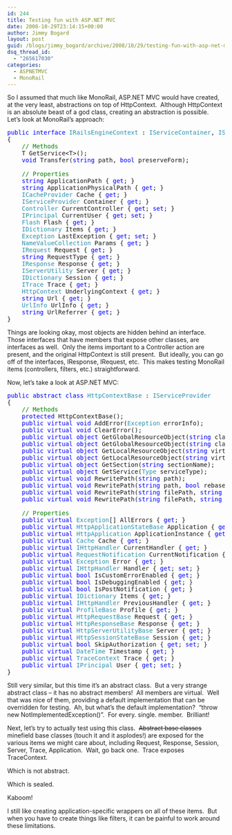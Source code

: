 ```yaml
---
id: 244
title: Testing fun with ASP.NET MVC
date: 2008-10-29T23:14:15+00:00
author: Jimmy Bogard
layout: post
guid: /blogs/jimmy_bogard/archive/2008/10/29/testing-fun-with-asp-net-mvc.aspx
dsq_thread_id:
  - "265617030"
categories:
  - ASPNETMVC
  - MonoRail
---
```

So I assumed that much like MonoRail, ASP.NET MVC would have created, at the very least, abstractions on top of HttpContext.&#160; Although HttpContext is an absolute beast of a god class, creating an abstraction is possible.&#160; Let’s look at MonoRail’s approach:

<pre><span style="color: blue">public interface </span><span style="color: #2b91af">IRailsEngineContext </span>: <span style="color: #2b91af">IServiceContainer</span>, <span style="color: #2b91af">IServiceProvider
</span>{
    <span style="color: green">// Methods
    </span>T GetService&lt;T&gt;();
    <span style="color: blue">void </span>Transfer(<span style="color: blue">string </span>path, <span style="color: blue">bool </span>preserveForm);

    <span style="color: green">// Properties
    </span><span style="color: blue">string </span>ApplicationPath { <span style="color: blue">get</span>; }
    <span style="color: blue">string </span>ApplicationPhysicalPath { <span style="color: blue">get</span>; }
    <span style="color: #2b91af">ICacheProvider </span>Cache { <span style="color: blue">get</span>; }
    <span style="color: #2b91af">IServiceProvider </span>Container { <span style="color: blue">get</span>; }
    <span style="color: #2b91af">Controller </span>CurrentController { <span style="color: blue">get</span>; <span style="color: blue">set</span>; }
    <span style="color: #2b91af">IPrincipal </span>CurrentUser { <span style="color: blue">get</span>; <span style="color: blue">set</span>; }
    <span style="color: #2b91af">Flash </span>Flash { <span style="color: blue">get</span>; }
    <span style="color: #2b91af">IDictionary </span>Items { <span style="color: blue">get</span>; }
    <span style="color: #2b91af">Exception </span>LastException { <span style="color: blue">get</span>; <span style="color: blue">set</span>; }
    <span style="color: #2b91af">NameValueCollection </span>Params { <span style="color: blue">get</span>; }
    <span style="color: #2b91af">IRequest </span>Request { <span style="color: blue">get</span>; }
    <span style="color: blue">string </span>RequestType { <span style="color: blue">get</span>; }
    <span style="color: #2b91af">IResponse </span>Response { <span style="color: blue">get</span>; }
    <span style="color: #2b91af">IServerUtility </span>Server { <span style="color: blue">get</span>; }
    <span style="color: #2b91af">IDictionary </span>Session { <span style="color: blue">get</span>; }
    <span style="color: #2b91af">ITrace </span>Trace { <span style="color: blue">get</span>; }
    <span style="color: #2b91af">HttpContext </span>UnderlyingContext { <span style="color: blue">get</span>; }
    <span style="color: blue">string </span>Url { <span style="color: blue">get</span>; }
    <span style="color: #2b91af">UrlInfo </span>UrlInfo { <span style="color: blue">get</span>; }
    <span style="color: blue">string </span>UrlReferrer { <span style="color: blue">get</span>; }
}</pre>

[](http://11011.net/software/vspaste)

Things are looking okay, most objects are hidden behind an interface.&#160; Those interfaces that have members that expose other classes, are interfaces as well.&#160; Only the items important to a Controller action are present, and the original HttpContext is still present.&#160; But ideally, you can go off of the interfaces, IResponse, IRequest, etc.&#160; This makes testing MonoRail items (controllers, filters, etc.) straightforward.

Now, let’s take a look at ASP.NET MVC:

<pre><span style="color: blue">public abstract class </span><span style="color: #2b91af">HttpContextBase </span>: <span style="color: #2b91af">IServiceProvider
</span>{
    <span style="color: green">// Methods
    </span><span style="color: blue">protected </span>HttpContextBase();
    <span style="color: blue">public virtual void </span>AddError(<span style="color: #2b91af">Exception </span>errorInfo);
    <span style="color: blue">public virtual void </span>ClearError();
    <span style="color: blue">public virtual object </span>GetGlobalResourceObject(<span style="color: blue">string </span>classKey, <span style="color: blue">string </span>resourceKey);
    <span style="color: blue">public virtual object </span>GetGlobalResourceObject(<span style="color: blue">string </span>classKey, <span style="color: blue">string </span>resourceKey, <span style="color: #2b91af">CultureInfo </span>culture);
    <span style="color: blue">public virtual object </span>GetLocalResourceObject(<span style="color: blue">string </span>virtualPath, <span style="color: blue">string </span>resourceKey);
    <span style="color: blue">public virtual object </span>GetLocalResourceObject(<span style="color: blue">string </span>virtualPath, <span style="color: blue">string </span>resourceKey, <span style="color: #2b91af">CultureInfo </span>culture);
    <span style="color: blue">public virtual object </span>GetSection(<span style="color: blue">string </span>sectionName);
    <span style="color: blue">public virtual object </span>GetService(<span style="color: #2b91af">Type </span>serviceType);
    <span style="color: blue">public virtual void </span>RewritePath(<span style="color: blue">string </span>path);
    <span style="color: blue">public virtual void </span>RewritePath(<span style="color: blue">string </span>path, <span style="color: blue">bool </span>rebaseClientPath);
    <span style="color: blue">public virtual void </span>RewritePath(<span style="color: blue">string </span>filePath, <span style="color: blue">string </span>pathInfo, <span style="color: blue">string </span>queryString);
    <span style="color: blue">public virtual void </span>RewritePath(<span style="color: blue">string </span>filePath, <span style="color: blue">string </span>pathInfo, <span style="color: blue">string </span>queryString, <span style="color: blue">bool </span>setClientFilePath);

    <span style="color: green">// Properties
    </span><span style="color: blue">public virtual </span><span style="color: #2b91af">Exception</span>[] AllErrors { <span style="color: blue">get</span>; }
    <span style="color: blue">public virtual </span><span style="color: #2b91af">HttpApplicationStateBase </span>Application { <span style="color: blue">get</span>; }
    <span style="color: blue">public virtual </span><span style="color: #2b91af">HttpApplication </span>ApplicationInstance { <span style="color: blue">get</span>; <span style="color: blue">set</span>; }
    <span style="color: blue">public virtual </span><span style="color: #2b91af">Cache </span>Cache { <span style="color: blue">get</span>; }
    <span style="color: blue">public virtual </span><span style="color: #2b91af">IHttpHandler </span>CurrentHandler { <span style="color: blue">get</span>; }
    <span style="color: blue">public virtual </span><span style="color: #2b91af">RequestNotification </span>CurrentNotification { <span style="color: blue">get</span>; }
    <span style="color: blue">public virtual </span><span style="color: #2b91af">Exception </span>Error { <span style="color: blue">get</span>; }
    <span style="color: blue">public virtual </span><span style="color: #2b91af">IHttpHandler </span>Handler { <span style="color: blue">get</span>; <span style="color: blue">set</span>; }
    <span style="color: blue">public virtual bool </span>IsCustomErrorEnabled { <span style="color: blue">get</span>; }
    <span style="color: blue">public virtual bool </span>IsDebuggingEnabled { <span style="color: blue">get</span>; }
    <span style="color: blue">public virtual bool </span>IsPostNotification { <span style="color: blue">get</span>; }
    <span style="color: blue">public virtual </span><span style="color: #2b91af">IDictionary </span>Items { <span style="color: blue">get</span>; }
    <span style="color: blue">public virtual </span><span style="color: #2b91af">IHttpHandler </span>PreviousHandler { <span style="color: blue">get</span>; }
    <span style="color: blue">public virtual </span><span style="color: #2b91af">ProfileBase </span>Profile { <span style="color: blue">get</span>; }
    <span style="color: blue">public virtual </span><span style="color: #2b91af">HttpRequestBase </span>Request { <span style="color: blue">get</span>; }
    <span style="color: blue">public virtual </span><span style="color: #2b91af">HttpResponseBase </span>Response { <span style="color: blue">get</span>; }
    <span style="color: blue">public virtual </span><span style="color: #2b91af">HttpServerUtilityBase </span>Server { <span style="color: blue">get</span>; }
    <span style="color: blue">public virtual </span><span style="color: #2b91af">HttpSessionStateBase </span>Session { <span style="color: blue">get</span>; }
    <span style="color: blue">public virtual bool </span>SkipAuthorization { <span style="color: blue">get</span>; <span style="color: blue">set</span>; }
    <span style="color: blue">public virtual </span><span style="color: #2b91af">DateTime </span>Timestamp { <span style="color: blue">get</span>; }
    <span style="color: blue">public virtual </span><span style="color: #2b91af">TraceContext </span>Trace { <span style="color: blue">get</span>; }
    <span style="color: blue">public virtual </span><span style="color: #2b91af">IPrincipal </span>User { <span style="color: blue">get</span>; <span style="color: blue">set</span>; }
}</pre>

[](http://11011.net/software/vspaste)

Still very similar, but this time it’s an abstract class.&#160; But a very strange abstract class – it has no abstract members!&#160; All members are virtual.&#160; Well that was nice of them, providing a default implementation that can be overridden for testing.&#160; Ah, but what’s the default implementation?&#160; “throw new NotImplementedException()”.&#160; For every. single. member.&#160; Brilliant!

Next, let’s try to actually test using this class.&#160; <strike>Abstract base classes</strike> minefield base classes (touch it and it asplodes!) are exposed for the various items we might care about, including Request, Response, Session, Server, Trace, Application.&#160; Wait, go back one.&#160; Trace exposes TraceContext.

Which is not abstract.

Which is sealed.

Kaboom!

I still like creating application-specific wrappers on all of these items.&#160; But when you have to create things like filters, it can be painful to work around these limitations.